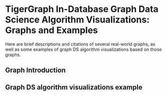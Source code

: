# TigerGraph In-Database Graph Data Science Algorithm Visualizations: Graphs and Examples

Here are brief descriptions and citations of several real-world graphs, as well as some examples of graph DS algorithm visualizations based on those graphs.

## Graph Introduction



## Graph DS algorithm visualizations example

###


###


###


###